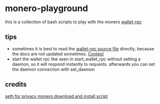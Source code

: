 # monero-playground
this is a collection of bash scripts to play with the monero [wallet-rpc](https://www.getmonero.org/resources/developer-guides/wallet-rpc.html)
## tips
* sometimes it is best to read the [wallet-rpc source file](https://github.com/monero-project/monero/blob/8349cfe4a63cfc63d50ce3818886b67a05e240a4/src/wallet/wallet_rpc_server.cpp#L2141) directly, because the docs are not updated sometimes. [Context](https://twitter.com/spirobel/status/1528978285354360832)
* start the wallet rpc like seen in start_wallet_rpc without setting a daemon, so it will  respond instantly to requests.
afterwards you can set the daemon connection with set_daemon
## credits
 [seth for privacy monero download and install script](https://sethforprivacy.com/guides/run-a-monero-node-advanced/#download-and-install-monerod)
